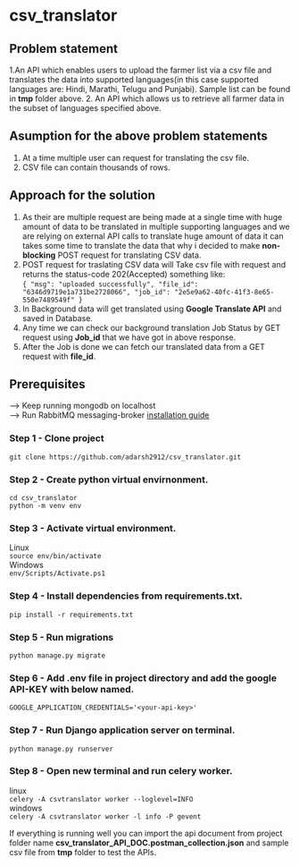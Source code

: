 # csv_translator

## Problem statement
1.An API which enables users to upload the farmer list via a csv file and translates the
data into supported languages(in this case supported languages are: Hindi, Marathi, Telugu and Punjabi). Sample list can be found in **tmp** folder above.
2. An API which allows us to retrieve all farmer data in the subset of languages specified
above.

## Asumption for the above problem statements
1. At a time multiple user can request for translating the csv file.
2. CSV file can contain thousands of rows.

## Approach for the solution 
1. As their are multiple request are being made at a single time with huge amount of data to be translated in multiple supporting languages and we are relying on external API calls to translate huge amount of data it can takes some time to translate the data that why i decided to make **non-blocking** POST request for translating CSV data.
2. POST request for traslating CSV data will Take csv file with request and returns the status-code 202(Accepted) something like:<br/>
`{
    "msg": "uploaded successfully",
    "file_id": "6346d9719e1a731be2728066",
    "job_id": "2e5e9a62-40fc-41f3-8e65-550e7489549f"
}`
3. In Background data will get translated using **Google Translate API** and saved in Database.
4. Any time we can check our background translation Job Status by GET request using **Job_id** that we have got in above response.
5. After the Job is done we can fetch our translated data from a GET request with **file_id**. 


## Prerequisites
--> Keep running mongodb on localhost<br/>
--> Run RabbitMQ messaging-broker [installation guide](https://www.rabbitmq.com/#getstarted)

### Step 1 - Clone project
`git clone https://github.com/adarsh2912/csv_translator.git`

### Step 2 - Create python virtual envirnonment.
`cd csv_translator` <br/>
`python -m venv env`

### Step 3 - Activate virtual environment.
Linux <br/>
`source env/bin/activate`<br/>
Windows<br/>
`env/Scripts/Activate.ps1`

### Step 4 - Install dependencies from requirements.txt.
`pip install -r requirements.txt`

### Step 5 - Run migrations
`python manage.py migrate`

### Step 6 - Add .env file in project directory and add the google API-KEY with below named.
`GOOGLE_APPLICATION_CREDENTIALS='<your-api-key>'`

### Step 7 - Run Django application server on terminal.
`python manage.py runserver`

### Step 8 - Open new terminal and run celery worker.
linux<br/>
`celery -A csvtranslator worker --loglevel=INFO`<br/>
windows<br/>
`celery -A csvtranslator worker -l info -P gevent`

If everything is running well you can import the api document from project folder name **csv_translator_API_DOC.postman_collection.json**
and sample csv file from **tmp** folder to test the APIs.
